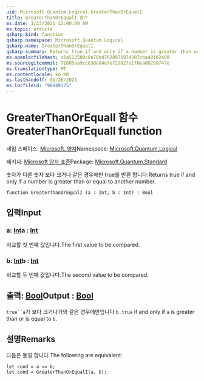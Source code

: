 ```yaml
---
uid: Microsoft.Quantum.Logical.GreaterThanOrEqualI
title: GreaterThanOrEqualI 함수
ms.date: 1/23/2021 12:00:00 AM
ms.topic: article
qsharp.kind: function
qsharp.namespace: Microsoft.Quantum.Logical
qsharp.name: GreaterThanOrEqualI
qsharp.summary: Returns true if and only if a number is greater than or equal to another number.
ms.openlocfilehash: c1a513500c8a70bd7628976974387cba48162e80
ms.sourcegitcommit: 71605ea9cc630e84e7ef29027e1f0ea06299747e
ms.translationtype: MT
ms.contentlocale: ko-KR
ms.lasthandoff: 01/26/2021
ms.locfileid: "98849175"
---
```

# <a name="greaterthanorequali-function"></a><span data-ttu-id="36c73-102">GreaterThanOrEqualI 함수</span><span class="sxs-lookup"><span data-stu-id="36c73-102">GreaterThanOrEqualI function</span></span>

<span data-ttu-id="36c73-103">네임 스페이스: [Microsoft. 양자](xref:Microsoft.Quantum.Logical)</span><span class="sxs-lookup"><span data-stu-id="36c73-103">Namespace: [Microsoft.Quantum.Logical](xref:Microsoft.Quantum.Logical)</span></span>

<span data-ttu-id="36c73-104">패키지: [Microsoft 양자 표준](https://nuget.org/packages/Microsoft.Quantum.Standard)</span><span class="sxs-lookup"><span data-stu-id="36c73-104">Package: [Microsoft.Quantum.Standard](https://nuget.org/packages/Microsoft.Quantum.Standard)</span></span>


<span data-ttu-id="36c73-105">숫자가 다른 숫자 보다 크거나 같은 경우에만 true를 반환 합니다.</span><span class="sxs-lookup"><span data-stu-id="36c73-105">Returns true if and only if a number is greater than or equal to another number.</span></span>

```qsharp
function GreaterThanOrEqualI (a : Int, b : Int) : Bool
```


## <a name="input"></a><span data-ttu-id="36c73-106">입력</span><span class="sxs-lookup"><span data-stu-id="36c73-106">Input</span></span>

### <a name="a--int"></a><span data-ttu-id="36c73-107">a: [Int](xref:microsoft.quantum.lang-ref.int)</span><span class="sxs-lookup"><span data-stu-id="36c73-107">a : [Int](xref:microsoft.quantum.lang-ref.int)</span></span>

<span data-ttu-id="36c73-108">비교할 첫 번째 값입니다.</span><span class="sxs-lookup"><span data-stu-id="36c73-108">The first value to be compared.</span></span>


### <a name="b--int"></a><span data-ttu-id="36c73-109">b: [Int](xref:microsoft.quantum.lang-ref.int)</span><span class="sxs-lookup"><span data-stu-id="36c73-109">b : [Int](xref:microsoft.quantum.lang-ref.int)</span></span>

<span data-ttu-id="36c73-110">비교할 두 번째 값입니다.</span><span class="sxs-lookup"><span data-stu-id="36c73-110">The second value to be compared.</span></span>



## <a name="output--bool"></a><span data-ttu-id="36c73-111">출력: [Bool](xref:microsoft.quantum.lang-ref.bool)</span><span class="sxs-lookup"><span data-stu-id="36c73-111">Output : [Bool](xref:microsoft.quantum.lang-ref.bool)</span></span>

<span data-ttu-id="36c73-112">`true``a`가 보다 크거나가와 같은 경우에만입니다 `b` .</span><span class="sxs-lookup"><span data-stu-id="36c73-112">`true` if and only if `a` is greater than or is equal to `b`.</span></span>

## <a name="remarks"></a><span data-ttu-id="36c73-113">설명</span><span class="sxs-lookup"><span data-stu-id="36c73-113">Remarks</span></span>

<span data-ttu-id="36c73-114">다음은 동일 합니다.</span><span class="sxs-lookup"><span data-stu-id="36c73-114">The following are equivalent:</span></span>

```qsharp
let cond = a >= b;
let cond = GreaterThanOrEqualI(a, b);
```